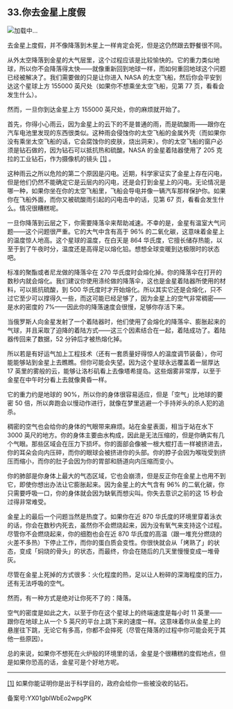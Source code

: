 ## 33.你去金星上度假
![](https://pic3.zhimg.com/v2-c04b3e976c6b0aacdacbf149778504d5_r.webp)加载中...

去金星上度假，并不像降落到木星上一样肯定会死，但是这仍然跟去野餐很不同。



从外太空降落到金星的大气层里，这个过程应该是比较愉快的。它的重力类似地球，所以你不会降落得太快——就像重新回到地球一样，而如何重回地球这个问题已经被解决了。我们需要做的只是让你进入 NASA 的太空飞船，然后你会平安到达这个星球上方 155000 英尺处（如果你不想乘坐太空飞船，见第 77 页，看看会发生什么）。



然而，一旦你到达金星上方 155000 英尺处，你的麻烦就开始了。



首先，你得小心雨云，因为金星上的云下的不是普通的雨，而是硫酸雨——跟你在汽车电池里发现的东西很类似。这种雨会侵蚀你的太空飞船的金属外壳（而如果你没有乘坐太空飞船的话，它会腐蚀你的皮肤，烧出洞来）。你的太空飞船的窗户必须是钻石做的，因为钻石可以抵抗热和硫酸。NASA 的金星着陆器使用了 205 克拉的工业钻石，作为摄像机的镜头
  [[1]](#zhu1) 。



这种雨云之所以危险的第二个原因是闪电。近期，科学家证实了金星上存在闪电，但是他们仍然不能确定它是云层内的闪电，还是会打到金星上的闪电。无论情况是哪一种，如果你坐在你的太空飞船里，飞船会导电并像一辆汽车那样保护你。如果你在飞船外面，而你又被硫酸雨引起的闪电击中的话，见第 67 页，看看会发生什么。情况很糟糕呢。



一旦你降落到云层之下，你需要降落伞来帮助减速。不幸的是，金星有温室大气问题——这个问题很严重。它的大气中含有高于 96% 的二氧化碳，这意味着金星上的温度惊人地高。这个星球的温度，在白天是 864 华氏度，它擅长储存热能，以至于到了午夜时分，温度还是高得足以熔化铅。想想全球变暖到达极限时的状态吧。



标准的聚酯或者尼龙做的降落伞在 270 华氏度时会熔化掉。你的降落伞在打开的数秒内就会熔化。我们建议你使用涤纶做的降落伞，这也是金星着陆器所使用的材料，可以抵抗硫酸，到 500 华氏度时才开始熔化。所以其实它还是会熔化，只不过它至少可以撑得久一些，而这可能已经足够了，因为金星上的空气非常稠密——是水的密度的 7%——因此你的降落速度会很慢，足够你存活下来。



当俄罗斯人向金星发射了一个着陆器时，他们使用了会熔化的降落伞、膨胀起来的气球，并且采取了迫降的着陆方式——这三个因素结合在一起，着陆成功了。着陆器传回来了数据，52 分钟后才被热熔化掉。



所以若是有好运气加上工程技术（还有一套质量好得惊人的温度调节装备），你可能能够站到金星上去瞧瞧。但你可能会失望。因为这个星球永远覆盖着一层厚达 17 英里的雾般的云，能够让洛杉矶看上去像塔希提岛。这些烟雾非常厚，以至于金星在中午时分看上去就像黄昏一样。



它的重力约是地球的 90%，所以你的身体很容易适应，但是「空气」比地球的要密 50 倍，所以奔跑会以慢动作进行，就像在梦里逃避一个手持斧头的杀人犯的追杀。



稠密的空气也会给你的身体的气眼带来麻烦。站在金星表面，相当于站在水下 3000 英尺的地方。你的身体主要由水构成，因此是无法压缩的，但是你确实有几个气眼。那些区域会在压力下损坏。你的面部会像被一根大棍打击一样被挤进去，你的耳朵会向内压碎，而你的眼球会被挤进你的头部。你的脖子会因为喉咙受到挤压而缩小，而你的肚子会因为你的胃部和肠道向内压缩而变小。



你的肺部是你身体上最大的气态区域，它也会崩溃，但是反正你在金星上也用不到它，即使你想出办法让它膨胀起来。因为金星上的大气含有 96% 的二氧化碳，你只需要呼吸一口，你的身体就会因为缺氧而想尖叫。你失去意识之前的这 15 秒会过得非常难受。



金星上的最后一个问题当然是热度了。如果你在近 870 华氏度的环境里穿着泳衣的话，你会在数秒内死去，虽然你不会燃烧起来，因为没有氧气来支持这个过程。尽管你不会燃烧起来，你的细胞也会在近 870 华氏度的高温（跟一堆充分燃烧的火差不多热）下停止工作，而你的蛋白质会变性。你很快就会从「烤熟了」的状态，变成「焖烧的骨头」的状态，而最终，你会在随后的几天里慢慢变成一堆骨灰。



尽管在金星上死掉的方式很多：火化程度的热，足以让人粉碎的深海程度的压力，还有无法呼吸的空气。



然而，有一种方式是绝对让你死不了的：降落。



空气的密度是如此之大，以至于你在这个星球上的终端速度是每小时 11 英里——跟你在地球上从一个 5 英尺的平台上跳下来的速度一样。这意味着你从金星上的悬崖往下跳，无论它有多高，你都不会摔死（尽管在降落的过程中你可能会死于其他一些原因）。



总的来说，如果你不想死在火炉般的环境里的话，金星是个很糟糕的度假地点，但是如果你恐高的话，金星可是个好地方呢。





---


[[1]](#zw1) 如果你能证明你是出于科学目的，政府会给你一些被没收的钻石。



备案号:YX01gblWbEo2wpgPK


